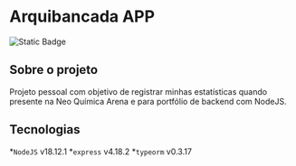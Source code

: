 # Arquibancada APP
![Static Badge](https://img.shields.io/badge/Status-Em%20desenvolvimento-white)

## Sobre o projeto
Projeto pessoal com objetivo de registrar minhas estatísticas quando presente na Neo Química Arena e para portfólio de backend com NodeJS.

## Tecnologias

*`NodeJS` v18.12.1
*`express` v4.18.2 
*`typeorm` v0.3.17
